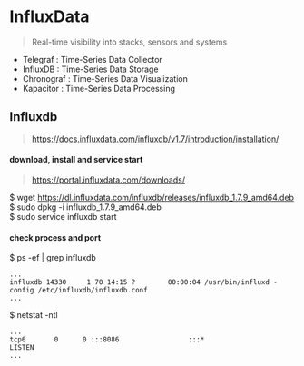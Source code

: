 # InfluxData 

> Real-time visibility into stacks, sensors and systems

* Telegraf : Time-Series Data Collector
* InfluxDB : Time-Series Data Storage
* Chronograf : Time-Series Data Visualization
* Kapacitor : Time-Series Data Processing

## Influxdb 
> https://docs.influxdata.com/influxdb/v1.7/introduction/installation/

#### download, install and service start
> https://portal.influxdata.com/downloads/  

$ wget https://dl.influxdata.com/influxdb/releases/influxdb_1.7.9_amd64.deb  
$ sudo dpkg -i influxdb_1.7.9_amd64.deb  
$ sudo service influxdb start

#### check process and port
$ ps -ef | grep influxdb
```
...
influxdb 14330     1 70 14:15 ?        00:00:04 /usr/bin/influxd -config /etc/influxdb/influxdb.conf
...
```
$ netstat -ntl
```
...
tcp6       0      0 :::8086                 :::*                    LISTEN     
...
```

